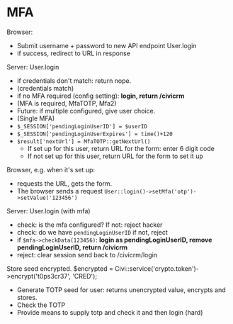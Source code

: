 # MFA

Browser:
- Submit username + password to new API endpoint User.login
- if success, redirect to URL in response

Server: User.login

- if credentials don't match: return nope.
- (credentials match)
- if no MFA required (config setting): **login, return /civicrm**
- (MFA is required, MfaTOTP, Mfa2)
- Future: if multiple configured, give user choice.
- (Single MFA)
- `$_SESSION['pendingLoginUserID'] = $userID`
- `$_SESSION['pendingLoginUserExpires'] = time()+120`
- `$result['nextUrl'] = MfaTOTP::getNextUrl()`
  * If set up for this user, return URL for the form: enter 6 digit code
  * If not set up for this user, return URL for the form to set it up

Browser, e.g. when it's set up:

- requests the URL, gets the form.
- The browser sends a request `User::login()->setMfa('otp')->setValue('123456')`

Server: User.login (with mfa)

- check: is the mfa configured? If not: reject hacker
- check: do we have `pendingLoginUserID` if not, reject
- if `$mfa->checkData(123456)`: **login as pendingLoginUserID, remove
  pendingLoginUserID, return /civicrm**
- reject: clear session send back to /civicrm/login


Store seed encrypted.
$encrypted = Civi::service('crypto.token')->encrypt('t0ps3cr37', 'CRED');

- Generate TOTP seed for user: returns unencrypted value, encrypts and stores.
- Check the TOTP
- Provide means to supply totp and check it and then login (hard)
